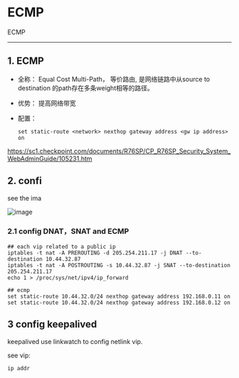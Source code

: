# ECMP

ECMP

---

## 1. ECMP

+ 全称： Equal Cost Multi-Path， 等价路由, 是网络链路中从source to destination 的path存在多条weight相等的路径。
+ 优势： 提高网络带宽
+ 配置：

    ```config
    set static-route <network> nexthop gateway address <gw ip address> on
    ```
https://sc1.checkpoint.com/documents/R76SP/CP_R76SP_Security_System_WebAdminGuide/105231.htm


## 2. confi

see the ima

![image](http://code.huawei.com/cloud-service-dev-team-devops/common-components/uploads/05df95b6dcf155bbc17a976eeab7496e/image.png)

### 2.1 config DNAT，SNAT and ECMP

```shell
## each vip related to a public ip
iptables -t nat -A PREROUTING -d 205.254.211.17 -j DNAT --to-destination 10.44.32.87
iptables -t nat -A POSTROUTING -s 10.44.32.87 -j SNAT --to-destination 205.254.211.17
echo 1 > /proc/sys/net/ipv4/ip_forward

## ecmp
set static-route 10.44.32.0/24 nexthop gateway address 192.168.0.11 on
set static-route 10.44.32.0/24 nexthop gateway address 192.168.0.12 on
```

## 3 config keepalived

keepalived use linkwatch to config netlink vip.

see vip:

```shell
ip addr
```
